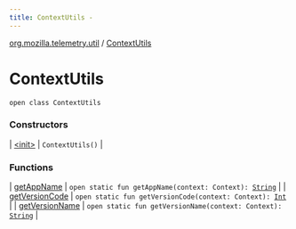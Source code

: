 ```yaml
---
title: ContextUtils - 
---
```


[org.mozilla.telemetry.util](../index.html) / [ContextUtils](./index.html)

# ContextUtils

`open class ContextUtils`

### Constructors

| [&lt;init&gt;](-init-.html) | `ContextUtils()` |

### Functions

| [getAppName](get-app-name.html) | `open static fun getAppName(context: Context): `[`String`](https://kotlinlang.org/api/latest/jvm/stdlib/kotlin/-string/index.html) |
| [getVersionCode](get-version-code.html) | `open static fun getVersionCode(context: Context): `[`Int`](https://kotlinlang.org/api/latest/jvm/stdlib/kotlin/-int/index.html) |
| [getVersionName](get-version-name.html) | `open static fun getVersionName(context: Context): `[`String`](https://kotlinlang.org/api/latest/jvm/stdlib/kotlin/-string/index.html) |

